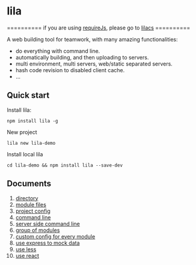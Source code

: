 # lila

========== if you are using [requireJs](https://github.com/requirejs/requirejs), please go to [lilacs](https://github.com/senntyou/lilacs) ==========

A web building tool for teamwork, with many amazing functionalities:

* do everything with command line.
* automatically building, and then uploading to servers.
* multi environment, multi servers, web/static separated servers.
* hash code revision to disabled client cache.
* ...

## Quick start

Install lila: 

```
npm install lila -g
```

New project

```
lila new lila-demo
```

Install local lila

```
cd lila-demo && npm install lila --save-dev
```

## Documents

1. [directory](./docs/dir.md)
2. [module files](./docs/file.md)
3. [project config](./docs/config.md)
4. [command line](./docs/cmd.md)
5. [server side command line](./docs/cmd-server.md)
6. [group of modules](./docs/group.md)
7. [custom config for every module](./docs/custom.md)
8. [use express to mock data](./docs/express.md)
9. [use less](./docs/less.md)
10. [use react](./docs/react.md)
